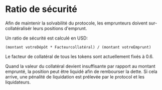 # Ratio de sécurité

Afin de maintenir la solvabilité du protocole, les emprunteurs doivent sur-collatéralisér leurs positions d'emprunt.

Un ratio de sécurité est calculé en USD:

`(montant votreDépôt * Facteurcollatéral) / (montant votreEmprunt)`

Le facteur de collatéral de tous les tokens sont actuellement fixés à 0.6.

Quand la valeur du collatéral devient insuffisante par rapport au montant emprunté, la position peut être liquidé afin de rembourser la dette. Si cela arrive, une pénalité de liquidation est prélevée par le protocol et les liquidateurs.
